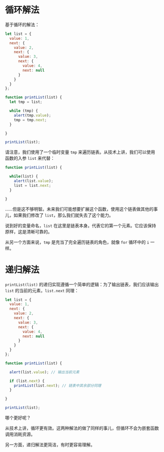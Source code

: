 # 循环解法

基于循环的解法：

```js
let list = {
  value: 1,
  next: {
    value: 2,
    next: {
      value: 3,
      next: {
        value: 4,
        next: null
      }
    }
  }
};

function printList(list) {
  let tmp = list;

  while (tmp) {
    alert(tmp.value);
    tmp = tmp.next;
  }

}

printList(list);
```

请注意，我们使用了一个临时变量 `tmp` 来遍历链表。从技术上讲，我们可以使用函数的入参 `list` 来代替：

```js
function printList(list) {

  while(list) {
    alert(list.value);
    list = list.next;
  }

}
```

……但是这不够明智。未来我们可能想要扩展这个函数，使用这个链表做其他的事儿，如果我们修改了 `list`，那么我们就失去了这个能力。

说到好的变量命名，`list` 在这里是链表本身。代表它的第一个元素。它应该保持原样，这是清晰可靠的。

从另一个方面来说，`tmp` 是充当了完全遍历链表的角色，就像 `for` 循环中的 `i` 一样。

# 递归解法

`printList(list)` 的递归实现遵循一个简单的逻辑：为了输出链表，我们应该输出 `list` 的当前的元素，`list.next` 同理：

```js
let list = {
  value: 1,
  next: {
    value: 2,
    next: {
      value: 3,
      next: {
        value: 4,
        next: null
      }
    }
  }
};

function printList(list) {

  alert(list.value); // 输出当前元素

  if (list.next) {
    printList(list.next); // 链表中其余部分同理
  }

}

printList(list);
```

哪个更好呢？

从技术上讲，循环更有效。这两种解法的做了同样的事儿，但循环不会为嵌套函数调用消耗资源。

另一方面，递归解法更简洁，有时更容易理解。
